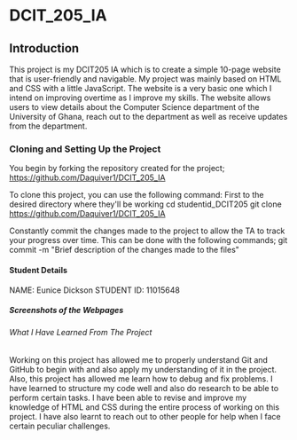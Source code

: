 # DCIT_205_IA

## Introduction

This project is my DCIT205 IA which is to create a simple 10-page website that is user-friendly and navigable. My project was mainly based on HTML and CSS with a little JavaScript. The website is a very basic one which I intend on improving overtime as I improve my skills. The website allows users to view details about the Computer Science department of the University of Ghana, reach out to the department as well as receive updates from the department.

### Cloning and Setting Up the Project

You begin by forking the repository created for the project; <https://github.com/Daquiver1/DCIT_205_IA>

To clone this project, you can use the following command:
First to the desired directory where they'll be working
cd studentid_DCIT205
git clone <https://github.com/Daquiver1/DCIT_205_IA>

Constantly commit the changes made to the project to allow the TA to track your progress over time. This can be done with the following commands;
git commit -m "Brief description of the changes made to the files"

#### Student Details

NAME: Eunice Dickson
STUDENT ID: 11015648

##### Screenshots of the Webpages



###### What I Have Learned From The Project

Working on this project has allowed me to properly understand Git and GitHub to begin with and also apply my understanding of it in the project. Also, this project has allowed me learn how to debug and fix problems. I have learned to structure my code well and also do research to be able to perform certain tasks. I have been able to revise and improve my knowledge of HTML and CSS during the entire process of working on this project. I have also learnt to reach out to other people for help when I face certain peculiar challenges.